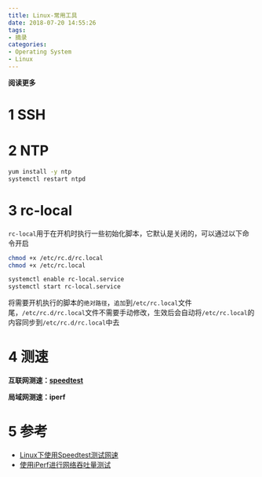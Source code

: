 ```yaml
---
title: Linux-常用工具
date: 2018-07-20 14:55:26
tags: 
- 摘录
categories: 
- Operating System
- Linux
---
```


**阅读更多**

<!--more-->

# 1 SSH

# 2 NTP

```sh
yum install -y ntp
systemctl restart ntpd
```

# 3 rc-local

`rc-local`用于在开机时执行一些初始化脚本，它默认是关闭的，可以通过以下命令开启

```sh
chmod +x /etc/rc.d/rc.local
chmod +x /etc/rc.local

systemctl enable rc-local.service
systemctl start rc-local.service
```

将需要开机执行的脚本的`绝对路径`，`追加`到`/etc/rc.local`文件尾，`/etc/rc.d/rc.local`文件不需要手动修改，生效后会自动将`/etc/rc.local`的内容同步到`/etc/rc.d/rc.local`中去

# 4 测速

**互联网测速：[speedtest](https://github.com/sivel/speedtest-cli)**

**局域网测速：iperf**

# 5 参考

* [Linux下使用Speedtest测试网速](https://www.linuxprobe.com/speedtest-network-in-linux.html)
* [使用iPerf进行网络吞吐量测试](https://www.jianshu.com/p/15f888309c72)
